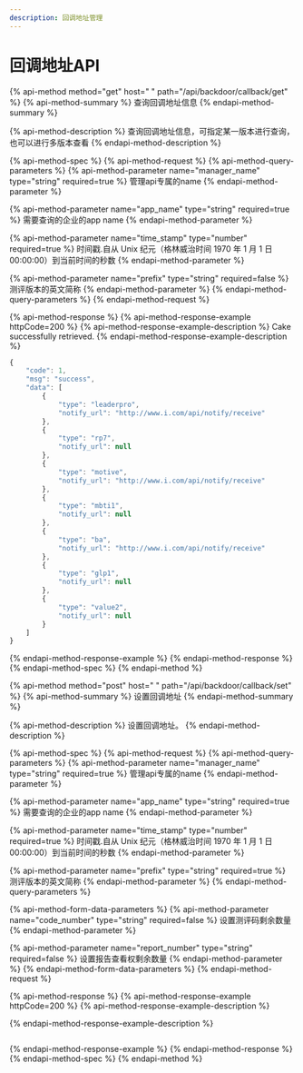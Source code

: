 ```yaml
---
description: 回调地址管理
---
```


# 回调地址API

{% api-method method="get" host=" " path="/api/backdoor/callback/get" %}
{% api-method-summary %}
查询回调地址信息
{% endapi-method-summary %}

{% api-method-description %}
查询回调地址信息，可指定某一版本进行查询，也可以进行多版本查看
{% endapi-method-description %}

{% api-method-spec %}
{% api-method-request %}
{% api-method-query-parameters %}
{% api-method-parameter name="manager\_name" type="string" required=true %}
管理api专属的name
{% endapi-method-parameter %}

{% api-method-parameter name="app\_name" type="string" required=true %}
需要查询的企业的app name
{% endapi-method-parameter %}

{% api-method-parameter name="time\_stamp" type="number" required=true %}
时间戳.自从 Unix 纪元（格林威治时间 1970 年 1 月 1 日 00:00:00）到当前时间的秒数
{% endapi-method-parameter %}

{% api-method-parameter name="prefix" type="string" required=false %}
测评版本的英文简称
{% endapi-method-parameter %}
{% endapi-method-query-parameters %}
{% endapi-method-request %}

{% api-method-response %}
{% api-method-response-example httpCode=200 %}
{% api-method-response-example-description %}
Cake successfully retrieved.
{% endapi-method-response-example-description %}

```javascript
{
    "code": 1,
    "msg": "success",
    "data": [
        {
            "type": "leaderpro",
            "notify_url": "http://www.i.com/api/notify/receive"
        },
        {
            "type": "rp7",
            "notify_url": null
        },
        {
            "type": "motive",
            "notify_url": "http://www.i.com/api/notify/receive"
        },
        {
            "type": "mbti1",
            "notify_url": null
        },
        {
            "type": "ba",
            "notify_url": "http://www.i.com/api/notify/receive"
        },
        {
            "type": "glp1",
            "notify_url": null
        },
        {
            "type": "value2",
            "notify_url": null
        }
    ]
}
```
{% endapi-method-response-example %}
{% endapi-method-response %}
{% endapi-method-spec %}
{% endapi-method %}



{% api-method method="post" host=" " path="/api/backdoor/callback/set" %}
{% api-method-summary %}
设置回调地址
{% endapi-method-summary %}

{% api-method-description %}
设置回调地址。
{% endapi-method-description %}

{% api-method-spec %}
{% api-method-request %}
{% api-method-query-parameters %}
{% api-method-parameter name="manager\_name" type="string" required=true %}
管理api专属的name
{% endapi-method-parameter %}

{% api-method-parameter name="app\_name" type="string" required=true %}
需要查询的企业的app name
{% endapi-method-parameter %}

{% api-method-parameter name="time\_stamp" type="number" required=true %}
时间戳.自从 Unix 纪元（格林威治时间 1970 年 1 月 1 日 00:00:00）到当前时间的秒数
{% endapi-method-parameter %}

{% api-method-parameter name="prefix" type="string" required=true %}
测评版本的英文简称
{% endapi-method-parameter %}
{% endapi-method-query-parameters %}

{% api-method-form-data-parameters %}
{% api-method-parameter name="code\_number" type="string" required=false %}
设置测评码剩余数量
{% endapi-method-parameter %}

{% api-method-parameter name="report\_number" type="string" required=false %}
设置报告查看权剩余数量
{% endapi-method-parameter %}
{% endapi-method-form-data-parameters %}
{% endapi-method-request %}

{% api-method-response %}
{% api-method-response-example httpCode=200 %}
{% api-method-response-example-description %}

{% endapi-method-response-example-description %}

```

```
{% endapi-method-response-example %}
{% endapi-method-response %}
{% endapi-method-spec %}
{% endapi-method %}

